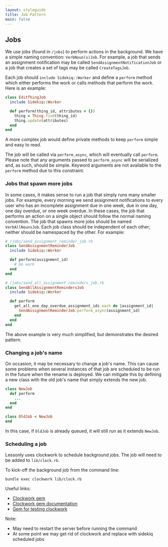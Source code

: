 ```yaml
---
layout: styleguide
title: Job Pattern
main: false
---
```


## Jobs

We use jobs (found in `/jobs`) to perform actions in the background. We have a simple naming convention: `VerbNoun(s)Job`. For example, a job that sends an assignment notification may be called `SendAssignmentNotificationJob` or a job that creates a set of tags may be called `CreateTagsJob`.

Each job should `include Sidekiq::Worker` and define a `perform` method which either performs the work or calls methods that perform the work. Here is an example:

```ruby
class EditThingJob
  include Sidekiq::Worker

  def perform(thing_id, attributes = {})
    thing = Thing.find(thing_id)
    thing.update(attributes)
  end
end
```

A more complex job would define private methods to keep `perform` simple and easy to read.

The job will be called via `perform_async`, which will eventually call `perform`. Please note that any arguments passed to `perform_async` will be serialized and, as such, should be simple. Keyword arguments are not available to the `perform` method due to this constraint.

### Jobs that spawn more jobs

In some cases, it makes sense to run a job that simply runs many smaller jobs. For example, every morning we send assignment notifications to every user who has an incomplete assignment due in one week, due in one day, one day overdue, or one week overdue. In these cases, the job that performs an action on a single object should follow the normal naming convention. The job that spawns more jobs should be named `VerbAllNounsJob`. Each job class should be independent of each other; neither should be namespaced by the other. For example:

```ruby
# /jobs/send_assignment_reminder_job.rb
class SendAssignmentReminderJob
  include Sidekiq::Worker

  def perform(assignment_id)
    # Do work
  end
end

# /jobs/send_all_assignment_reminders_job.rb
class SendAllAssignmentRemindersJob
  include Sidekiq::Worker

  def perform
    get_all_one_day_overdue_assignment_ids.each do |assignment_id|
      SendAssignmentReminderJob.perform_async(assignment_id)
    end
  end
end
```

The above example is very much simplified, but demonstrates the desired pattern.

### Changing a job's name

On occasion, it may be necessary to change a job's name. This can cause some problems when several instances of that job are scheduled to be run in the future when the rename is deployed. We can mitigate this by defining a new class with the old job's name that simply extends the new job.

```ruby
class NewJob
  def perform
    ...
  end
end

class OldJob < NewJob
end
```

In this case, if `OldJob` is already queued, it will still run as it extends `NewJob`.

### Scheduling a job

Lessonly uses clockwork to schedule background jobs. The job will need to be added to `lib/clock.rb`.

To kick-off the background job from the command line:
```
bundle exec clockwork lib/clock.rb
```

Useful links:
 - [Clockwork gem](https://rubygems.org/gems/clockwork/versions/1.3.1)
 - [Clockwork gem documentation](https://www.rubydoc.info/gems/clockwork/1.3.1)
 - [Gem for testing clockwork](https://github.com/kevin-j-m/clockwork-test)

Note:
 - May need to restart the server before running the command
 - At some point we may get rid of clockwork and replace with sidekiq scheduled jobs
